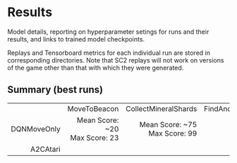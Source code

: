 # Results
Model details, reporting on hyperparameter setings for runs and their results, and links to trained model checkpoints.

Replays and Tensorboard metrics for each individual run are stored in corresponding directories. Note that SC2 replays will not work on versions of the game other than that with which they were generated.

## Summary (best runs)
<table align="center">
  <tr>
    <td align="center"></td>
    <td align="center">MoveToBeacon</td>
    <td align="center">CollectMineralShards</td>
    <td align="center">FindAndDefeatZerglings</td>
    <td align="center">DefeatRoaches</td>
    <td align="center">DefeatZerglingsAndBanelings</td>
    <td align="center">CollectMineralsAndGas</td>
    <td align="center">BuildMarines</td>

  </tr>
  <tr>
    <td align="center">DQNMoveOnly</td>
    <td align="right">
      Mean Score: ~20<br>
      Max Score: 23
    </td>
    <td align="right">
      Mean Score: ~75<br>
      Max Score: 99
    </td>
    <td align="right"></td>
    <td align="right"></td>
    <td align="right"></td>
    <td align="right"></td>
    <td align="right"></td>
  </tr>
  <tr>
    <td align="right">A2CAtari</td>
    <td align="right"></td>
    <td align="right"></td>
    <td align="right"></td>
    <td align="right"></td>
    <td align="right"></td>
    <td align="right"></td>
    <td align="right"></td>
  </tr>
</table>